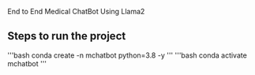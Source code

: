 End to End Medical ChatBot Using Llama2
## Steps to run the project
'''bash
conda create -n mchatbot python=3.8 -y
'''
'''bash
conda activate mchatbot
'''

